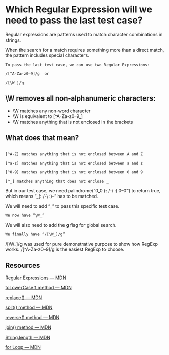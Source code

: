 # Which Regular Expression will we need to pass the last test case?
Regular expressions are patterns used to match character combinations in strings.

When the search for a match requires something more than a direct match, the pattern includes special characters.

```
To pass the last test case, we can use two Regular Expressions:

/[^A-Za-z0–9]/g  or

/[\W_]/g
```
## __\W__ removes all __non-alphanumeric characters:__

- \W matches any non-word character
- \W is equivalent to [^A-Za-z0–9_]
- \W matches anything that is not enclosed in the brackets

## What does that mean?
```

[^A-Z] matches anything that is not enclosed between A and Z

[^a-z] matches anything that is not enclosed between a and z

[^0-9] matches anything that is not enclosed between 0 and 9

[^_] matches anything that does not enclose _
```

But in our test case, we need palindrome(“0_0 (: /-\ :) 0–0”) to return true, which means “_(: /-\ :)–” has to be matched.

We will need to add “_” to pass this specific test case.

```
We now have “\W_”
```
We will also need to add the __g__ flag for global search.

```
We finally have “/[\W_]/g”
```
/[\W_]/g was used for pure demonstrative purpose to show how RegExp works. /[^A-Za-z0–9]/g is the easiest RegExp to choose.

## Resources

[Regular Expressions — MDN](https://developer.mozilla.org/en/docs/Web/JavaScript/Guide/Regular_Expressions)

[toLowerCase() method — MDN](https://developer.mozilla.org/en/docs/Web/JavaScript/Reference/Global_Objects/String/toLowerCase)

[replace() — MDN](https://developer.mozilla.org/en-US/docs/Web/JavaScript/Reference/Global_Objects/String/replace)

[split() method — MDN](https://developer.mozilla.org/en-US/docs/Web/JavaScript/Reference/Global_Objects/String/split)

[reverse() method — MDN](https://developer.mozilla.org/en-US/docs/Web/JavaScript/Reference/Global_Objects/Array/reverse)

[join() method — MDN](https://developer.mozilla.org/en-US/docs/Web/JavaScript/Reference/Global_Objects/Array/join)

[String.length — MDN](https://developer.mozilla.org/en-US/docs/Web/JavaScript/Reference/Global_Objects/String/length)

[for Loop — MDN](https://developer.mozilla.org/en/docs/Web/JavaScript/Reference/Statements/for)